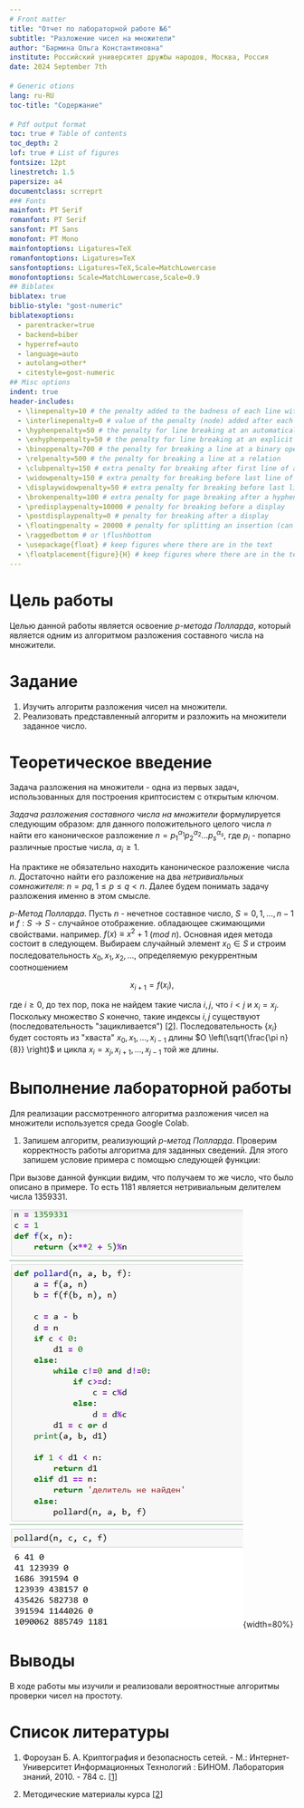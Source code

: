 ```yaml
---
# Front matter
title: "Отчет по лабораторной работе №6"
subtitle: "Разложение чисел на множители"
author: "Бармина Ольга Константиновна"
institute: Российский университет дружбы народов, Москва, Россия
date: 2024 September 7th

# Generic otions
lang: ru-RU
toc-title: "Содержание"

# Pdf output format
toc: true # Table of contents
toc_depth: 2
lof: true # List of figures
fontsize: 12pt
linestretch: 1.5
papersize: a4
documentclass: scrreprt
### Fonts
mainfont: PT Serif
romanfont: PT Serif
sansfont: PT Sans
monofont: PT Mono
mainfontoptions: Ligatures=TeX
romanfontoptions: Ligatures=TeX
sansfontoptions: Ligatures=TeX,Scale=MatchLowercase
monofontoptions: Scale=MatchLowercase,Scale=0.9
## Biblatex
biblatex: true
biblio-style: "gost-numeric"
biblatexoptions:
  - parentracker=true
  - backend=biber
  - hyperref=auto
  - language=auto
  - autolang=other*
  - citestyle=gost-numeric
## Misc options
indent: true
header-includes:
  - \linepenalty=10 # the penalty added to the badness of each line within a paragraph (no associated penalty node) Increasing the value makes tex try to have fewer lines in the paragraph.
  - \interlinepenalty=0 # value of the penalty (node) added after each line of a paragraph.
  - \hyphenpenalty=50 # the penalty for line breaking at an automatically inserted hyphen
  - \exhyphenpenalty=50 # the penalty for line breaking at an explicit hyphen
  - \binoppenalty=700 # the penalty for breaking a line at a binary operator
  - \relpenalty=500 # the penalty for breaking a line at a relation
  - \clubpenalty=150 # extra penalty for breaking after first line of a paragraph
  - \widowpenalty=150 # extra penalty for breaking before last line of a paragraph
  - \displaywidowpenalty=50 # extra penalty for breaking before last line before a display math
  - \brokenpenalty=100 # extra penalty for page breaking after a hyphenated line
  - \predisplaypenalty=10000 # penalty for breaking before a display
  - \postdisplaypenalty=0 # penalty for breaking after a display
  - \floatingpenalty = 20000 # penalty for splitting an insertion (can only be split footnote in standard LaTeX)
  - \raggedbottom # or \flushbottom
  - \usepackage{float} # keep figures where there are in the text
  - \floatplacement{figure}{H} # keep figures where there are in the text
---
```


# Цель работы

Целью данной работы является освоение *p-метода Полларда*, который является одним из алгоритмом разложения составного числа на множители.

# Задание

1. Изучить алгоритм разложения чисел на множители.
2. Реализовать представленный алгоритм и разложить на множители заданное число.

# Теоретическое введение

Задача разложения на множители - одна из первых задач, использованных для построения криптосистем с открытым ключом.

*Задача разложения составного числа на множители* формулируется следующим образом: для данного положительного целого числа *n* найти его каноническое разложение $n = p_1^{\alpha _1} p_2^{\alpha _2} ... p_s^{\alpha _s}$, где $p_i$ - попарно различные простые числа, $\alpha _i \geqslant 1$.

На практике не обязательно находить каноническое разложение числа *n*. Достаточно найти его разложение на два *нетривиальных сомножителя*: $n = pq, 1 \leqslant p \leqslant q < n$. Далее будем понимать задачу разложения именно в этом смысле.

*p-Метод Полларда*. Пусть *n* - нечетное составное число, $S = {0,1,...,n-1}$ и $f: S \to S$ - случайное отображение. обладающее сжимающими свойствами. например. $f(x) \equiv x^2 + 1$ ($mod$ $n$). Основная идея метода состоит в следующем. Выбираем случайный элемент $x_0 \in S$ и строим последовательность $x_0, x_1, x_2, ...$, определяемую рекуррентным соотношением

$$x_{i+1} = f(x_i),$$

где $i \geqslant 0$, до тех пор, пока не найдем такие числа $i,j$, что $i < j$ и $x_i = x_j$. Поскольку множество $S$ конечно, такие индексы $i,j$ существуют (последовательность "зацикливается") [[2]](https://esystem.rudn.ru/pluginfile.php/2089897/mod_folder/content/0/mathsec_lection12-message-integrity-authentication.pdf?forcedownload=1). Последовательность $\lbrace x_i \rbrace$ будет состоять из "хваста" $x_0, x_1, ..., x_{i-1}$ длины $O \left(\sqrt{\frac{\pi n}{8}} \right)$ и цикла $x_i = x_j, x_{i+1}, ..., x_{j-1}$ той же длины.

# Выполнение лабораторной работы

Для реализации рассмотренного алгоритма разложения чисел на множители используется среда Google Colab.

1. Запишем алгоритм, реализующий *р-метод Полларда*. Проверим корректность работы алгоритма для заданных сведений. Для этого запишем условие примера с помощью следующей функции:

При вызове данной функции видим, что получаем то же число, что было описано в примере. То есть $1181$ является нетривиальным делителем числа $1359331$.

![Реализация метода Полларда](images/1.jpg){width=80%}

# Выводы

В ходе работы мы изучили и реализовали вероятностные алгоритмы проверки чисел на простоту.

# Список литературы

1. Фороузан Б. А. Криптография и безопасность сетей. - М.: Интернет-Университет Информационных Технологий : БИНОМ. Лаборатория знаний, 2010. - 784 с. [[1]](https://intuit.ru/studies/courses/552/408/lecture/9350)

2. Методические материалы курса [[2]](https://esystem.rudn.ru/pluginfile.php/2089897/mod_folder/content/0/mathsec_lection12-message-integrity-authentication.pdf?forcedownload=1)
